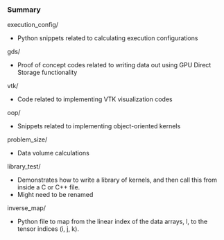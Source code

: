 ### Summary
execution_config/
- Python snippets related to calculating execution configurations 

gds/ 
- Proof of concept codes related to writing data out using GPU Direct Storage functionality

vtk/
- Code related to implementing VTK visualization codes

oop/
- Snippets related to implementing object-oriented kernels

problem_size/
- Data volume calculations

library_test/
- Demonstrates how to write a library of kernels, and then call this from inside a C or C++ file.
- Might need to be renamed

inverse_map/
- Python file to map from the linear index of the data arrays, l, to the tensor indices (i, j, k).